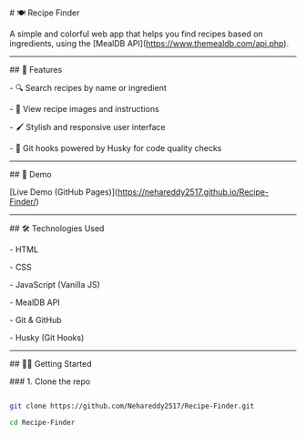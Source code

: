 \# 🍽️ Recipe Finder



A simple and colorful web app that helps you find recipes based on ingredients, using the \[MealDB API](https://www.themealdb.com/api.php).



---



\## 🌟 Features



\- 🔍 Search recipes by name or ingredient

\- 📸 View recipe images and instructions

\- 🖌️ Stylish and responsive user interface

\- 🧪 Git hooks powered by Husky for code quality checks



---



\## 🚀 Demo



\[Live Demo (GitHub Pages)](https://nehareddy2517.github.io/Recipe-Finder/) <!-- update this link after deployment -->



---



\## 🛠️ Technologies Used



\- HTML

\- CSS

\- JavaScript (Vanilla JS)

\- MealDB API

\- Git \& GitHub

\- Husky (Git Hooks)



---



\## 🧑‍💻 Getting Started



\### 1. Clone the repo



```bash

git clone https://github.com/Nehareddy2517/Recipe-Finder.git

cd Recipe-Finder




